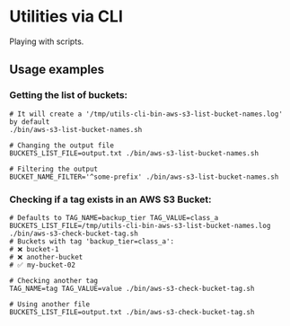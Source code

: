 # Utilities via CLI

Playing with scripts.

## Usage examples

### Getting the list of buckets:
```shell
# It will create a '/tmp/utils-cli-bin-aws-s3-list-bucket-names.log' by default
./bin/aws-s3-list-bucket-names.sh

# Changing the output file
BUCKETS_LIST_FILE=output.txt ./bin/aws-s3-list-bucket-names.sh

# Filtering the output
BUCKET_NAME_FILTER='^some-prefix' ./bin/aws-s3-list-bucket-names.sh
```

### Checking if a tag exists in an AWS S3 Bucket:

```shell
# Defaults to TAG_NAME=backup_tier TAG_VALUE=class_a BUCKETS_LIST_FILE=/tmp/utils-cli-bin-aws-s3-list-bucket-names.log
./bin/aws-s3-check-bucket-tag.sh
# Buckets with tag 'backup_tier=class_a':
# ❌ bucket-1
# ❌ another-bucket
# ✅ my-bucket-02

# Checking another tag
TAG_NAME=tag TAG_VALUE=value ./bin/aws-s3-check-bucket-tag.sh

# Using another file
BUCKETS_LIST_FILE=output.txt ./bin/aws-s3-check-bucket-tag.sh
```

